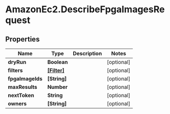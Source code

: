 # AmazonEc2.DescribeFpgaImagesRequest

## Properties

Name | Type | Description | Notes
------------ | ------------- | ------------- | -------------
**dryRun** | **Boolean** |  | [optional] 
**filters** | [**[Filter]**](Filter.md) |  | [optional] 
**fpgaImageIds** | **[String]** |  | [optional] 
**maxResults** | **Number** |  | [optional] 
**nextToken** | **String** |  | [optional] 
**owners** | **[String]** |  | [optional] 


